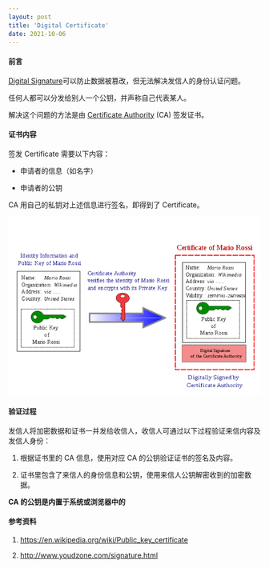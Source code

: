 ```yaml
---
layout: post
title: 'Digital Certificate'
date: 2021-10-06
---
```


#### **前言**

[Digital Signature](/digital-signature)可以防止数据被篡改，但无法解决发信人的身份认证问题。

任何人都可以分发给别人一个公钥，并声称自己代表某人。

解决这个问题的方法是由 [Certificate Authority](https://en.wikipedia.org/wiki/Certificate_authority) (CA) 签发证书。

#### **证书内容**

签发 Certificate 需要以下内容：

- 申请者的信息（如名字）

- 申请者的公钥

CA 用自己的私钥对上述信息进行签名，即得到了 Certificate。

![public_key_certificate_diagram](/assets/digital-certificate/public_key_certificate_diagram.png)

#### **验证过程**

发信人将加密数据和证书一并发给收信人，收信人可通过以下过程验证来信内容及发信人身份：

1. 根据证书里的 CA 信息，使用对应 CA 的公钥验证证书的签名及内容。

2. 证书里包含了来信人的身份信息和公钥，使用来信人公钥解密收到的加密数据。

**CA 的公钥是内置于系统或浏览器中的**

#### **参考资料**

1. <https://en.wikipedia.org/wiki/Public_key_certificate>

2. <http://www.youdzone.com/signature.html>
